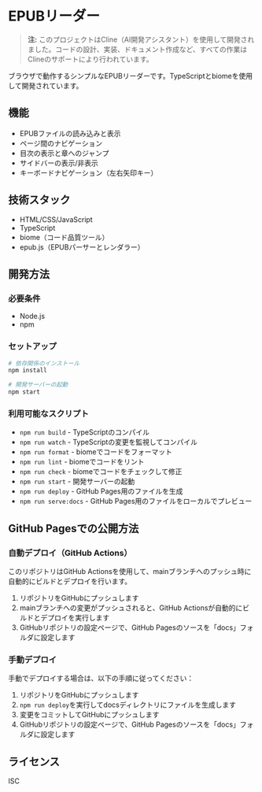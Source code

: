 # EPUBリーダー

> **注:** このプロジェクトはCline（AI開発アシスタント）を使用して開発されました。コードの設計、実装、ドキュメント作成など、すべての作業はClineのサポートにより行われています。

ブラウザで動作するシンプルなEPUBリーダーです。TypeScriptとbiomeを使用して開発されています。

## 機能

- EPUBファイルの読み込みと表示
- ページ間のナビゲーション
- 目次の表示と章へのジャンプ
- サイドバーの表示/非表示
- キーボードナビゲーション（左右矢印キー）

## 技術スタック

- HTML/CSS/JavaScript
- TypeScript
- biome（コード品質ツール）
- epub.js（EPUBパーサーとレンダラー）

## 開発方法

### 必要条件

- Node.js
- npm

### セットアップ

```bash
# 依存関係のインストール
npm install

# 開発サーバーの起動
npm start
```

### 利用可能なスクリプト

- `npm run build` - TypeScriptのコンパイル
- `npm run watch` - TypeScriptの変更を監視してコンパイル
- `npm run format` - biomeでコードをフォーマット
- `npm run lint` - biomeでコードをリント
- `npm run check` - biomeでコードをチェックして修正
- `npm run start` - 開発サーバーの起動
- `npm run deploy` - GitHub Pages用のファイルを生成
- `npm run serve:docs` - GitHub Pages用のファイルをローカルでプレビュー

## GitHub Pagesでの公開方法

### 自動デプロイ（GitHub Actions）

このリポジトリはGitHub Actionsを使用して、mainブランチへのプッシュ時に自動的にビルドとデプロイを行います。

1. リポジトリをGitHubにプッシュします
2. mainブランチへの変更がプッシュされると、GitHub Actionsが自動的にビルドとデプロイを実行します
3. GitHubリポジトリの設定ページで、GitHub Pagesのソースを「docs」フォルダに設定します

### 手動デプロイ

手動でデプロイする場合は、以下の手順に従ってください：

1. リポジトリをGitHubにプッシュします
2. `npm run deploy`を実行してdocsディレクトリにファイルを生成します
3. 変更をコミットしてGitHubにプッシュします
4. GitHubリポジトリの設定ページで、GitHub Pagesのソースを「docs」フォルダに設定します

## ライセンス

ISC
